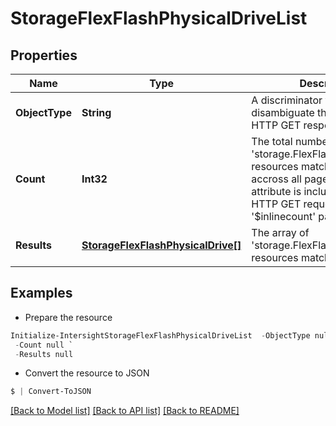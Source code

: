 # StorageFlexFlashPhysicalDriveList
## Properties

Name | Type | Description | Notes
------------ | ------------- | ------------- | -------------
**ObjectType** | **String** | A discriminator value to disambiguate the schema of a HTTP GET response body. | 
**Count** | **Int32** | The total number of &#39;storage.FlexFlashPhysicalDrive&#39; resources matching the request, accross all pages. The &#39;Count&#39; attribute is included when the HTTP GET request includes the &#39;$inlinecount&#39; parameter. | [optional] 
**Results** | [**StorageFlexFlashPhysicalDrive[]**](StorageFlexFlashPhysicalDrive.md) | The array of &#39;storage.FlexFlashPhysicalDrive&#39; resources matching the request. | [optional] 

## Examples

- Prepare the resource
```powershell
Initialize-IntersightStorageFlexFlashPhysicalDriveList  -ObjectType null `
 -Count null `
 -Results null
```

- Convert the resource to JSON
```powershell
$ | Convert-ToJSON
```

[[Back to Model list]](../README.md#documentation-for-models) [[Back to API list]](../README.md#documentation-for-api-endpoints) [[Back to README]](../README.md)

